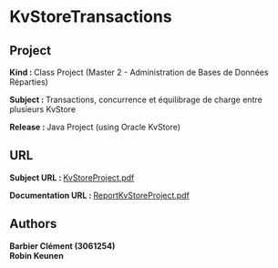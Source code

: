 <h1>KvStoreTransactions</h1>

<h2>Project</h2>

<b>Kind : </b>Class Project (Master 2 - Administration de Bases de Données Réparties)

<b>Subject : </b> Transactions, concurrence et équilibrage de charge entre plusieurs KvStore

<b>Release : </b> Java Project (using Oracle KvStore)

<h2>URL</h2>

<b>Subject URL : </b> <a href="https://github.com/BlackSlashProd/KvStoreTransactions/blob/master/report/ABDR_Projet_Sujet.pdf" target="_blank">KvStoreProject.pdf</a><br/>

<b>Documentation URL : </b> <a href="https://github.com/BlackSlashProd/KvStoreTransactions/blob/master/report/C.Barbier%20-%20R.%20Keunen.pdf" target="_blank">ReportKvStoreProject.pdf</a><br/>
 
<h2>Authors</h2>

<b>Barbier Clément (3061254)</b><br/>
<b>Robin Keunen</b><br/>

